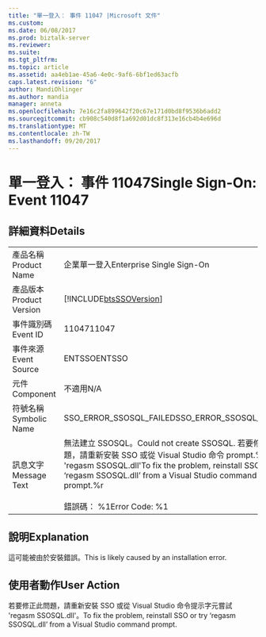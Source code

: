 ```yaml
---
title: "單一登入： 事件 11047 |Microsoft 文件"
ms.custom: 
ms.date: 06/08/2017
ms.prod: biztalk-server
ms.reviewer: 
ms.suite: 
ms.tgt_pltfrm: 
ms.topic: article
ms.assetid: aa4eb1ae-45a6-4e0c-9af6-6bf1ed63acfb
caps.latest.revision: "6"
author: MandiOhlinger
ms.author: mandia
manager: anneta
ms.openlocfilehash: 7e16c2fa899642f20c67e171d0bd8f9536b6add2
ms.sourcegitcommit: cb908c540d8f1a692d01dc8f313e16cb4b4e696d
ms.translationtype: MT
ms.contentlocale: zh-TW
ms.lasthandoff: 09/20/2017
---
```

# <a name="single-sign-on-event-11047"></a><span data-ttu-id="ce25b-102">單一登入： 事件 11047</span><span class="sxs-lookup"><span data-stu-id="ce25b-102">Single Sign-On: Event 11047</span></span>
## <a name="details"></a><span data-ttu-id="ce25b-103">詳細資料</span><span class="sxs-lookup"><span data-stu-id="ce25b-103">Details</span></span>  
  
|||  
|-|-|  
|<span data-ttu-id="ce25b-104">產品名稱</span><span class="sxs-lookup"><span data-stu-id="ce25b-104">Product Name</span></span>|<span data-ttu-id="ce25b-105">企業單一登入</span><span class="sxs-lookup"><span data-stu-id="ce25b-105">Enterprise Single Sign-On</span></span>|  
|<span data-ttu-id="ce25b-106">產品版本</span><span class="sxs-lookup"><span data-stu-id="ce25b-106">Product Version</span></span>|[!INCLUDE[btsSSOVersion](../includes/btsssoversion-md.md)]|  
|<span data-ttu-id="ce25b-107">事件識別碼</span><span class="sxs-lookup"><span data-stu-id="ce25b-107">Event ID</span></span>|<span data-ttu-id="ce25b-108">11047</span><span class="sxs-lookup"><span data-stu-id="ce25b-108">11047</span></span>|  
|<span data-ttu-id="ce25b-109">事件來源</span><span class="sxs-lookup"><span data-stu-id="ce25b-109">Event Source</span></span>|<span data-ttu-id="ce25b-110">ENTSSO</span><span class="sxs-lookup"><span data-stu-id="ce25b-110">ENTSSO</span></span>|  
|<span data-ttu-id="ce25b-111">元件</span><span class="sxs-lookup"><span data-stu-id="ce25b-111">Component</span></span>|<span data-ttu-id="ce25b-112">不適用</span><span class="sxs-lookup"><span data-stu-id="ce25b-112">N/A</span></span>|  
|<span data-ttu-id="ce25b-113">符號名稱</span><span class="sxs-lookup"><span data-stu-id="ce25b-113">Symbolic Name</span></span>|<span data-ttu-id="ce25b-114">SSO_ERROR_SSOSQL_FAILED</span><span class="sxs-lookup"><span data-stu-id="ce25b-114">SSO_ERROR_SSOSQL_FAILED</span></span>|  
|<span data-ttu-id="ce25b-115">訊息文字</span><span class="sxs-lookup"><span data-stu-id="ce25b-115">Message Text</span></span>|<span data-ttu-id="ce25b-116">無法建立 SSOSQL。</span><span class="sxs-lookup"><span data-stu-id="ce25b-116">Could not create SSOSQL.</span></span> <span data-ttu-id="ce25b-117">若要修正此問題，請重新安裝 SSO 或從 Visual Studio 命令 prompt.%r 嘗試 'regasm SSOSQL.dll'</span><span class="sxs-lookup"><span data-stu-id="ce25b-117">To fix the problem, reinstall SSO or try ‘regasm SSOSQL.dll’ from a Visual Studio command prompt.%r</span></span><br /><br /> <span data-ttu-id="ce25b-118">錯誤碼： %1</span><span class="sxs-lookup"><span data-stu-id="ce25b-118">Error Code: %1</span></span>|  
  
## <a name="explanation"></a><span data-ttu-id="ce25b-119">說明</span><span class="sxs-lookup"><span data-stu-id="ce25b-119">Explanation</span></span>  
 <span data-ttu-id="ce25b-120">這可能被由於安裝錯誤。</span><span class="sxs-lookup"><span data-stu-id="ce25b-120">This is likely caused by an installation error.</span></span>  
  
## <a name="user-action"></a><span data-ttu-id="ce25b-121">使用者動作</span><span class="sxs-lookup"><span data-stu-id="ce25b-121">User Action</span></span>  
 <span data-ttu-id="ce25b-122">若要修正此問題，請重新安裝 SSO 或從 Visual Studio 命令提示字元嘗試 'regasm SSOSQL.dll'。</span><span class="sxs-lookup"><span data-stu-id="ce25b-122">To fix the problem, reinstall SSO or try ‘regasm SSOSQL.dll’ from a Visual Studio command prompt.</span></span>